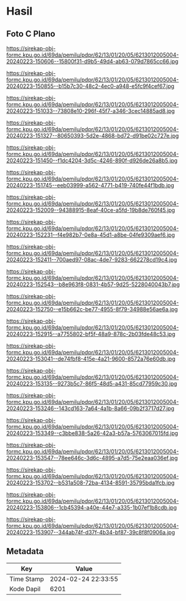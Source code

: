 # Hasil

## Foto C Plano

https://sirekap-obj-formc.kpu.go.id/69da/pemilu/pdpr/62/13/01/20/05/6213012005004-20240223-150606--15800f31-d9b5-49d4-ab63-079d7865cc66.jpg

https://sirekap-obj-formc.kpu.go.id/69da/pemilu/pdpr/62/13/01/20/05/6213012005004-20240223-150855--b15b7c30-48c2-4ec0-a948-e5fc9f4cef67.jpg

https://sirekap-obj-formc.kpu.go.id/69da/pemilu/pdpr/62/13/01/20/05/6213012005004-20240223-151033--73808e10-296f-45f7-a346-3cec14885ad8.jpg

https://sirekap-obj-formc.kpu.go.id/69da/pemilu/pdpr/62/13/01/20/05/6213012005004-20240223-151327--80650393-5d2e-4868-bd72-d91be02c727e.jpg

https://sirekap-obj-formc.kpu.go.id/69da/pemilu/pdpr/62/13/01/20/05/6213012005004-20240223-151450--f1dc4204-3d5c-4246-890f-d926de26a8b5.jpg

https://sirekap-obj-formc.kpu.go.id/69da/pemilu/pdpr/62/13/01/20/05/6213012005004-20240223-151745--eeb03999-a562-4771-b419-740fe44f1bdb.jpg

https://sirekap-obj-formc.kpu.go.id/69da/pemilu/pdpr/62/13/01/20/05/6213012005004-20240223-152009--94388915-8eaf-40ce-a5fd-19b8de760f45.jpg

https://sirekap-obj-formc.kpu.go.id/69da/pemilu/pdpr/62/13/01/20/05/6213012005004-20240223-152231--f4e982b7-0e8a-45d1-a8be-04fe9309aef6.jpg

https://sirekap-obj-formc.kpu.go.id/69da/pemilu/pdpr/62/13/01/20/05/6213012005004-20240223-152411--700aed97-08ac-4de7-9283-662278cd19c4.jpg

https://sirekap-obj-formc.kpu.go.id/69da/pemilu/pdpr/62/13/01/20/05/6213012005004-20240223-152543--b8e963f8-0831-4b57-9d25-5228040043b7.jpg

https://sirekap-obj-formc.kpu.go.id/69da/pemilu/pdpr/62/13/01/20/05/6213012005004-20240223-152750--e15b662c-be77-4955-8f79-34988e56ae6a.jpg

https://sirekap-obj-formc.kpu.go.id/69da/pemilu/pdpr/62/13/01/20/05/6213012005004-20240223-152915--a7755802-bf5f-48a9-878c-2b03fde48c53.jpg

https://sirekap-obj-formc.kpu.go.id/69da/pemilu/pdpr/62/13/01/20/05/6213012005004-20240223-153041--de74fbf8-415e-4a21-9600-8572a76e60db.jpg

https://sirekap-obj-formc.kpu.go.id/69da/pemilu/pdpr/62/13/01/20/05/6213012005004-20240223-153135--9273b5c7-86f5-48d5-a431-85cd77959c30.jpg

https://sirekap-obj-formc.kpu.go.id/69da/pemilu/pdpr/62/13/01/20/05/6213012005004-20240223-153246--143cd163-7a64-4a1b-8a66-09b2f3717d27.jpg

https://sirekap-obj-formc.kpu.go.id/69da/pemilu/pdpr/62/13/01/20/05/6213012005004-20240223-153349--c3bbe838-5a26-42a3-b57a-5763067015fd.jpg

https://sirekap-obj-formc.kpu.go.id/69da/pemilu/pdpr/62/13/01/20/05/6213012005004-20240223-153547--78ee646c-3d6c-4895-a7d5-75e2eaa036ef.jpg

https://sirekap-obj-formc.kpu.go.id/69da/pemilu/pdpr/62/13/01/20/05/6213012005004-20240223-153702--b531a508-72ba-4134-8591-35795bda1fcb.jpg

https://sirekap-obj-formc.kpu.go.id/69da/pemilu/pdpr/62/13/01/20/05/6213012005004-20240223-153806--1cb45394-a40e-44e7-a335-1b07ef1b8cdb.jpg

https://sirekap-obj-formc.kpu.go.id/69da/pemilu/pdpr/62/13/01/20/05/6213012005004-20240223-153907--344ab74f-d37f-4b34-bf87-39c8f8f0906a.jpg


## Metadata

| Key        | Value               |
| ---------- | ------------------- |
| Time Stamp | 2024-02-24 22:33:55 |
| Kode Dapil | 6201                |



